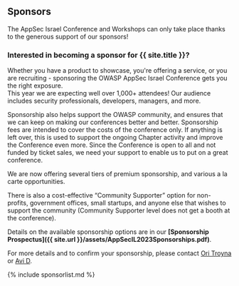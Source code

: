 ---
---

## Sponsors

The AppSec Israel Conference and Workshops can only take place thanks to the generous support of our sponsors!   


### Interested in becoming a sponsor for {{ site.title }}? 

Whether you have a product to showcase, you're offering a service, or you are recruiting - sponsoring the OWASP AppSec Israel Conference gets you the right exposure.   
This year we are expecting well over 1,000+ attendees! Our audience includes security professionals, developers, managers, and more.

Sponsorship also helps support the OWASP community, and ensures that we can keep on making our conferences better and better. Sponsorship fees are intended to cover the costs of the conference only. If anything is left over, this is used to support the ongoing Chapter activity and improve the Conference even more. Since the Conference is open to all and not funded by ticket sales, we need your support to enable us to put on a great conference.

We are now offering several tiers of premium sponsorship, and various a la carte opportunities.   

There is also a cost-effective “Community Supporter” option for non-profits, government offices, small startups, and anyone else that wishes to support the community (Community Supporter level does not get a booth at the conference).  

Details on the available sponsorship options are in our **[Sponsorship Prospectus]({{ site.url }}/assets/AppSecIL2023Sponsorships.pdf)**.  

For more details and to confirm your sponsorship, please contact [Ori Troyna](mailto:ori.troyna@owasp.org) or [Avi D](mailto:avi.douglen@owasp.org).   

{% include sponsorlist.md %}
